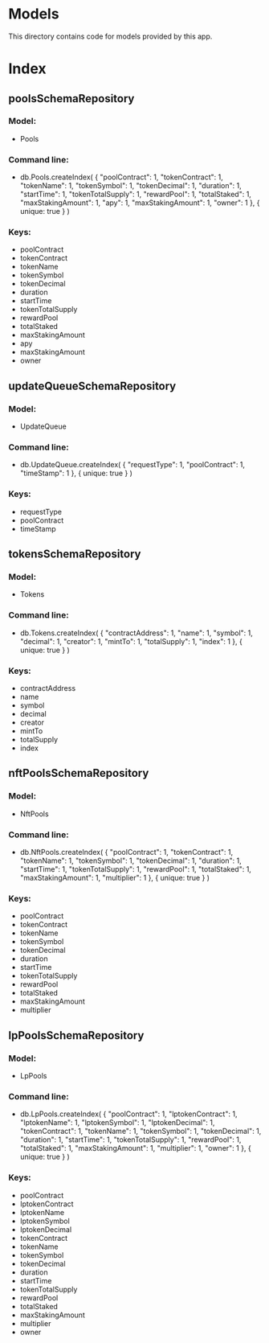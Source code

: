 # Models

This directory contains code for models provided by this app.

# Index
## poolsSchemaRepository
### Model:
- Pools
### Command line:
- db.Pools.createIndex( { "poolContract": 1, "tokenContract": 1, "tokenName": 1, "tokenSymbol": 1, "tokenDecimal": 1, "duration": 1, "startTime": 1, "tokenTotalSupply": 1, "rewardPool": 1, "totalStaked": 1, "maxStakingAmount": 1, "apy": 1, "maxStakingAmount": 1, "owner": 1  }, { unique: true } )
### Keys:
- poolContract
- tokenContract
- tokenName
- tokenSymbol
- tokenDecimal
- duration
- startTime
- tokenTotalSupply
- rewardPool
- totalStaked
- maxStakingAmount
- apy
- maxStakingAmount
- owner

## updateQueueSchemaRepository
### Model:
- UpdateQueue
### Command line:
- db.UpdateQueue.createIndex( { "requestType": 1, "poolContract": 1, "timeStamp": 1 }, { unique: true } )
### Keys:
- requestType
- poolContract
- timeStamp

## tokensSchemaRepository
### Model:
- Tokens
### Command line:
- db.Tokens.createIndex( { "contractAddress": 1, "name": 1, "symbol": 1, "decimal": 1, "creator": 1, "mintTo": 1, "totalSupply": 1, "index": 1 }, { unique: true } )
### Keys:
- contractAddress
- name
- symbol
- decimal
- creator
- mintTo
- totalSupply
- index

## nftPoolsSchemaRepository
### Model:
- NftPools
### Command line:
- db.NftPools.createIndex( { "poolContract": 1, "tokenContract": 1, "tokenName": 1, "tokenSymbol": 1, "tokenDecimal": 1, "duration": 1, "startTime": 1, "tokenTotalSupply": 1, "rewardPool": 1, "totalStaked": 1, "maxStakingAmount": 1, "multiplier": 1 }, { unique: true } )
### Keys:
- poolContract
- tokenContract
- tokenName
- tokenSymbol
- tokenDecimal
- duration
- startTime
- tokenTotalSupply
- rewardPool
- totalStaked
- maxStakingAmount
- multiplier

## lpPoolsSchemaRepository
### Model:
- LpPools
### Command line:
- db.LpPools.createIndex( { "poolContract": 1, "lptokenContract": 1, "lptokenName": 1, "lptokenSymbol": 1, "lptokenDecimal": 1, "tokenContract": 1, "tokenName": 1, "tokenSymbol": 1, "tokenDecimal": 1, "duration": 1, "startTime": 1, "tokenTotalSupply": 1, "rewardPool": 1, "totalStaked": 1, "maxStakingAmount": 1, "multiplier": 1, "owner": 1 }, { unique: true } )
### Keys:
- poolContract
- lptokenContract
- lptokenName
- lptokenSymbol
- lptokenDecimal
- tokenContract
- tokenName
- tokenSymbol
- tokenDecimal
- duration
- startTime
- tokenTotalSupply
- rewardPool
- totalStaked
- maxStakingAmount
- multiplier
- owner